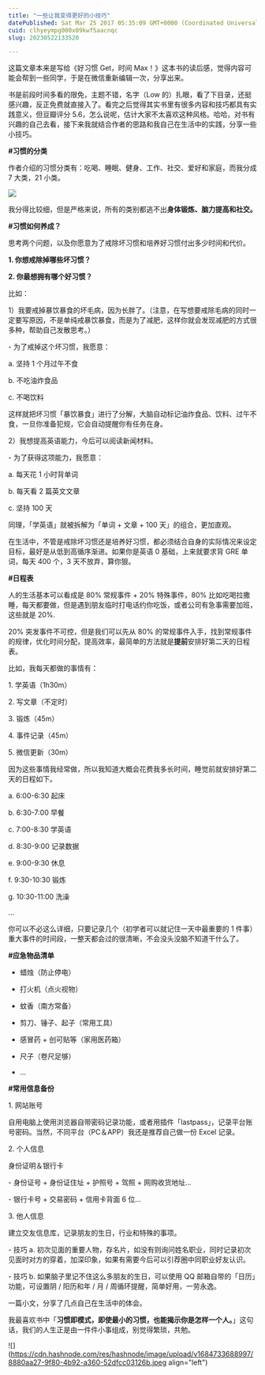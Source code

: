 ```yaml
---
title: "一些让我变得更好的小技巧"
datePublished: Sat Mar 25 2017 05:35:09 GMT+0000 (Coordinated Universal Time)
cuid: clhyeympg000x09kwf5aacnqc
slug: 20230522133520

---
```


这篇文章本来是写给《好习惯 Get，时间 Max！》这本书的读后感，觉得内容可能会帮到一些同学，于是在微信重新编辑一次，分享出来。

书是前段时间多看的限免，主题不错，名字（Low 的）扎眼，看了下目录，还挺感兴趣，反正免费就直接入了。看完之后觉得其实书里有很多内容和技巧都具有实践意义，但豆瓣评分 5.6，怎么说呢，估计大家不太喜欢这种风格。哈哈，对书有兴趣的自己去看，接下来我就结合作者的思路和我自己在生活中的实践，分享一些小技巧。

**#习惯的分类**

作者介绍的习惯分类有：吃喝、睡眠、健身、工作、社交、爱好和家庭，而我分成 7 大类，21 小类。

![](url)

我分得比较细，但是严格来说，所有的类别都逃不出**身体锻炼、脑力提高和社交。**

**#习惯如何养成？**

思考两个问题，以及你愿意为了戒除坏习惯和培养好习惯付出多少时间和代价。

**1\. 你想戒除掉哪些坏习惯？**

**2\. 你最想拥有哪个好习惯？**

比如：

1）我要戒掉暴饮暴食的坏毛病，因为长胖了。（注意，在写想要戒除毛病的同时一定要写原因，不是单纯戒暴饮暴食，而是为了减肥，这样你就会发现减肥的方式很多种，帮助自己发散思考。）

\- 为了戒掉这个坏习惯，我愿意：

a. 坚持 1 个月过午不食

b. 不吃油炸食品

c. 不喝饮料

这样就把坏习惯「暴饮暴食」进行了分解，大脑自动标记油炸食品、饮料、过午不食，一旦你准备犯规，它会自动提醒你有任务在身。

2）我想提高英语能力，今后可以阅读新闻材料。

\- 为了获得这项能力，我愿意：

a. 每天花 1 小时背单词

b. 每天看 2 篇英文文章

c. 坚持 100 天

同理，「学英语」就被拆解为「单词 + 文章 + 100 天」的组合，更加直观。

在生活中，不管是戒除坏习惯还是培养好习惯，都必须结合自身的实际情况来设定目标，最好是从低到高循序渐进。如果你是英语 0 基础，上来就要求背 GRE 单词，每天 400 个，3 天不放弃，算你狠。

**#日程表**

人的生活基本可以看成是 80% 常规事件 + 20% 特殊事件，80% 比如吃喝拉撒睡，每天都要做，但是遇到朋友临时打电话约你吃饭，或者公司有急事需要加班，这些就是 20%.

20% 突发事件不可控，但是我们可以先从 80% 的常规事件入手，找到常规事件的规律，优化时间分配，提高效率，最简单的方法就是**提前**安排好第二天的日程表。

比如，我每天都做的事情有：

1\. 学英语（1h30m）

2\. 写文章（不定时）

3\. 锻炼（45m）

4\. 事件记录（45m）

5\. 微信更新（30m）

因为这些事情我经常做，所以我知道大概会花费我多长时间，睡觉前就安排好第二天的日程如下。

a. 6:00-6:30 起床

b. 6:30-7:00 早餐

c. 7:00-8:30 学英语

d. 8:30-9:00 记录数据

e. 9:00-9:30 休息

f. 9:30-10:30 锻炼

g. 10:30-11:00 洗澡

...

你可以不必这么详细，只要记录几个（初学者可以就记住一天中最重要的 1 件事）重大事件的时间段，一整天都会过的很清晰，不会没头没脑不知道干什么了。

**#应急物品清单**

* 蜡烛（防止停电）
    
* 打火机（点火视物）
    
* 蚊香（南方常备）
    
* 剪刀、锤子、起子（常用工具）
    
* 感冒药 + 创可贴等（家用医药箱）
    
* 尺子（卷尺足够）
    
* ...
    

**#常用信息备份**

1\. 网站账号

自用电脑上使用浏览器自带密码记录功能，或者用插件「lastpass」，记录平台账号密码。当然，不同平台（PC＆APP）我还是推荐自己做一份 Excel 记录。

2\. 个人信息

身份证明＆银行卡

\- 身份证号 + 身份证住址 + 护照号 + 驾照 + 网购收货地址...

\- 银行卡号 + 交易密码 + 信用卡背面 6 位...

3\. 他人信息

建立交友信息库，记录朋友的生日，行业和特殊的事项。

\- 技巧 a. 初次见面的重要人物，存名片，如没有则询问姓名职业，同时记录初次见面时对方的穿着，加深印象，如果有需要今后可以引荐圈中同职业好友认识。

\- 技巧 b. 如果脑子里记不住这么多朋友的生日，可以使用 QQ 邮箱自带的「日历」功能，可设置阴 / 阳历和年 / 月 / 周循环提醒，简单好用，一劳永逸。

一篇小文，分享了几点自己在生活中的体会。

我最喜欢书中「**习惯即模式，即使最小的习惯，也能揭示你是怎样一个人。**」这句话，我们的人生正是由一件件小事组成，别觉得繁琐，共勉。

![](https://cdn.hashnode.com/res/hashnode/image/upload/v1684733688997/8880aa27-9f80-4b92-a360-52dfcc03126b.jpeg align="left")